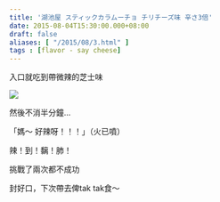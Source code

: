 ```yaml
---
title: '湖池屋 スティックカラムーチョ チリチーズ味 辛さ3倍'
date: 2015-08-04T15:30:00.000+08:00
draft: false
aliases: [ "/2015/08/3.html" ]
tags : [flavor - say cheese]
---
```


入口就吃到帶微辣的芝士味  

[![](https://farm4.staticflickr.com/3728/20231240656_3d38bff5ae_z.jpg)](https://farm4.staticflickr.com/3728/20231240656_3d38bff5ae_z.jpg)

然後不消半分鐘...  
  
「媽～ 好辣呀！！！」（火已噴）  
  
辣！到！黐！肺！  
  
挑戰了兩次都不成功  
  
封好口，下次帶去俾tak tak食～